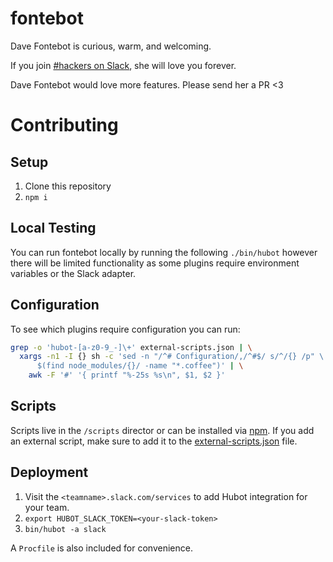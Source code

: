 # fontebot

Dave Fontebot is curious, warm, and welcoming. 

If you join [#hackers on Slack](http://hackathons.com), she will love you forever.

Dave Fontebot would love more features. Please send her a PR <3

# Contributing

## Setup
1. Clone this repository
1. `npm i`

## Local Testing
You can run fontebot locally by running the following `./bin/hubot` however there will be limited functionality as some plugins require environment variables or the Slack adapter.

## Configuration
To see which plugins require configuration you can run:
```bash
grep -o 'hubot-[a-z0-9_-]\+' external-scripts.json | \
  xargs -n1 -I {} sh -c 'sed -n "/^# Configuration/,/^#$/ s/^/{} /p" \
      $(find node_modules/{}/ -name "*.coffee")' | \
    awk -F '#' '{ printf "%-25s %s\n", $1, $2 }'
```

## Scripts
Scripts live in the `/scripts` director or can be installed via [npm](http://www.npmjs.org). If you add an external script, make sure to add it to the [external-scripts.json](external-scripts.json) file.

## Deployment
1. Visit the `<teamname>.slack.com/services` to add Hubot integration for your team.
1. `export HUBOT_SLACK_TOKEN=<your-slack-token>`
1. `bin/hubot -a slack`

A `Procfile` is also included for convenience.
